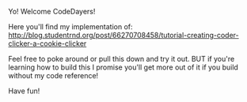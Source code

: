 Yo! Welcome CodeDayers!

Here you'll find my implementation of: 
http://blog.studentrnd.org/post/66270708458/tutorial-creating-coder-clicker-a-cookie-clicker

Feel free to poke around or pull this down and try it out. BUT if you're learning how to build this I promise you'll get more out of it if you build without my code reference!

Have fun!